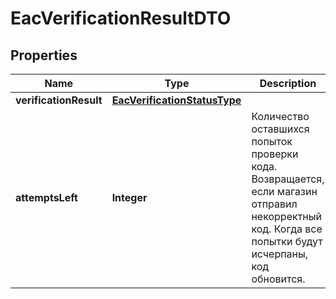 

# EacVerificationResultDTO

## Properties

Name | Type | Description | Notes
------------ | ------------- | ------------- | -------------
**verificationResult** | [**EacVerificationStatusType**](EacVerificationStatusType.md) |  |  [optional]
**attemptsLeft** | **Integer** | Количество оставшихся попыток проверки кода.  Возвращается, если магазин отправил некорректный код.  Когда все попытки будут исчерпаны, код обновится.  |  [optional]




